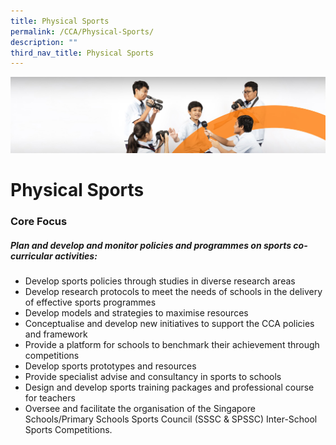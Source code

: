 ```yaml
---
title: Physical Sports
permalink: /CCA/Physical-Sports/
description: ""
third_nav_title: Physical Sports
---
```

![](/images/cca.jpg)

Physical Sports
===============

### Core Focus

##### Plan and develop and monitor policies and programmes on sports co-curricular activities:  

*   Develop sports policies through studies in diverse research areas
*   Develop research protocols to meet the needs of schools in the delivery of effective sports programmes
*   Develop models and strategies to maximise resources
*   Conceptualise and develop new initiatives to support the CCA policies and framework
*   Provide a platform for schools to benchmark their achievement through competitions
*   Develop sports prototypes and resources
*   Provide specialist advise and consultancy in sports to schools
*   Design and develop sports training packages and professional course for teachers
*   Oversee and facilitate the organisation of the Singapore Schools/Primary Schools Sports Council (SSSC & SPSSC) Inter-School Sports Competitions.